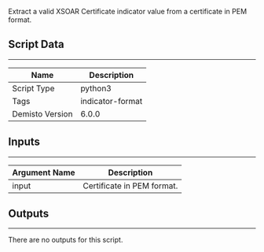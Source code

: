 Extract a valid XSOAR Certificate indicator value from a certificate in PEM format.

## Script Data
---

| **Name** | **Description** |
| --- | --- |
| Script Type | python3 |
| Tags | indicator-format |
| Demisto Version | 6.0.0 |

## Inputs
---

| **Argument Name** | **Description** |
| --- | --- |
| input | Certificate in PEM format. |

## Outputs
---
There are no outputs for this script.
